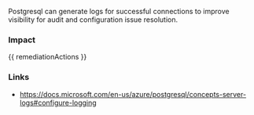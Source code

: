 
Postgresql can generate logs for successful connections to improve visibility for audit and configuration issue resolution.


### Impact
<!-- Add Impact here -->

<!-- DO NOT CHANGE -->
{{ remediationActions }}

### Links
- https://docs.microsoft.com/en-us/azure/postgresql/concepts-server-logs#configure-logging


